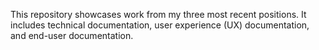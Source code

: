 This repository showcases work from my three most recent positions. It includes technical documentation, user experience (UX) documentation, and end-user documentation.

